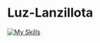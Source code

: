 # Luz-Lanzillota
[![My Skills](https://skillicons.dev/icons?i=js,html,css,wasm)](https://skillicons.dev)
